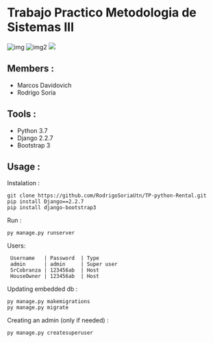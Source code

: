 # Trabajo Practico Metodologia de Sistemas III
![img](https://i.pinimg.com/originals/d9/70/36/d97036b366cf7dc60cebf3a4fee58463.png) ![img2](http://mareconversionpro.fr/wp-content/uploads/2017/05/bootstrap-logo-300x300.jpg) ![](https://freepngimg.com/thumb/python_logo/7-2-python-logo-free-download-png-thumb.png)

## Members :
 - Marcos Davidovich
 - Rodrigo Soria
## Tools :
 - Python 3.7
 - Django 2.2.7
 - Bootstrap 3
## Usage :
   Instalation :
   
    git clone https://github.com/RodrigoSoriaUtn/TP-python-Rental.git
    pip install Django==2.2.7
    pip install django-bootstrap3
 
  Run :
  
    py manage.py runserver
    
  Users:
  
     Username   | Password  | Type
     admin      | admin     | Super user
     SrCobranza | 123456ab  | Host
     HouseOwner | 123456ab  | Host
  Updating embedded db :
   
    py manage.py makemigrations
    py manage.py migrate
  
  Creating an admin (only if needed) :
  
    py manage.py createsuperuser
